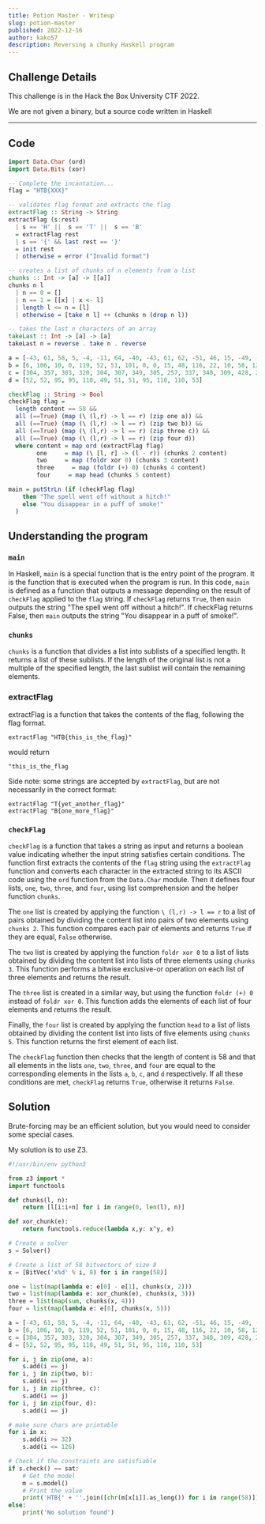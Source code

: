 ```yaml
---
title: Potion Master - Writeup
slug: potion-master
published: 2022-12-16
author: kako57
description: Reversing a chunky Haskell program
---
```


## Challenge Details

This challenge is in the Hack the Box University CTF 2022.

We are not given a binary, but a source code written in Haskell

---

## Code

```hs
import Data.Char (ord)
import Data.Bits (xor)

-- Complete the incantation...
flag = "HTB{XXX}"

-- validates flag format and extracts the flag
extractFlag :: String -> String
extractFlag (s:rest)
  | s == 'H' ||  s == 'T' ||  s == 'B'
  = extractFlag rest
  | s == '{' && last rest == '}'
  = init rest
  | otherwise = error ("Invalid format")

-- creates a list of chunks of n elements from a list
chunks :: Int -> [a] -> [[a]]
chunks n l
  | n == 0 = []
  | n == 1 = [[x] | x <- l]
  | length l <= n = [l]
  | otherwise = [take n l] ++ (chunks n (drop n l))

-- takes the last n characters of an array
takeLast :: Int -> [a] -> [a]
takeLast n = reverse . take n . reverse

a = [-43, 61, 58, 5, -4, -11, 64, -40, -43, 61, 62, -51, 46, 15, -49, -44, 47, 4, 6, -7, 47, 7, -59, 52, -15, 11, 7, 61, 0]
b = [6, 106, 10, 0, 119, 52, 51, 101, 0, 0, 15, 48, 116, 22, 10, 58, 125, 100, 102, 33]
c = [304, 357, 303, 320, 304, 307, 349, 305, 257, 337, 340, 309, 428, 270, 66]
d = [52, 52, 95, 95, 110, 49, 51, 51, 95, 110, 110, 53]

checkFlag :: String -> Bool
checkFlag flag =
  length content == 58 &&
  all (==True) (map (\ (l,r) -> l == r) (zip one a)) &&
  all (==True) (map (\ (l,r) -> l == r) (zip two b)) &&
  all (==True) (map (\ (l,r) -> l == r) (zip three c)) &&
  all (==True) (map (\ (l,r) -> l == r) (zip four d))
  where content = map ord (extractFlag flag)
        one     = map (\ [l, r] -> (l - r)) (chunks 2 content)
        two     = map (foldr xor 0) (chunks 3 content)
        three     = map (foldr (+) 0) (chunks 4 content)
        four     = map head (chunks 5 content)

main = putStrLn (if (checkFlag flag)
    then "The spell went off without a hitch!"
    else "You disappear in a puff of smoke!"
  )
```

## Understanding the program

### `main`
In Haskell, `main` is a special function that is the entry point of the program.
It is the function that is executed when the program is run.
In this code, `main` is defined as a function that outputs a message
depending on the result of `checkFlag` applied to the `flag` string.
If `checkFlag` returns `True`, then `main` outputs
the string "The spell went off without a hitch!".
If checkFlag returns False, then `main`
outputs the string "You disappear in a puff of smoke!".

### `chunks`

`chunks` is a function that divides a list into
sublists of a specified length.
It returns a list of these sublists.
If the length of the original list is not a
multiple of the specified length,
the last sublist will contain the remaining elements.

### extractFlag

extractFlag is a function that takes the contents of the flag, following the flag format.

```
extractFlag "HTB{this_is_the_flag}"
```

would return

```
"this_is_the_flag
```

Side note: some strings are accepted by `extractFlag`, but are not necessarily in the correct format:

```
extractFlag "T{yet_another_flag}"
extractFlag "B{one_more_flag}"
```


### `checkFlag`

`checkFlag` is a function that takes a string as input and
returns a boolean value indicating whether the
input string satisfies certain conditions.
The function first extracts the contents of the `flag`
string using the `extractFlag` function and converts
each character in the extracted string to its
ASCII code using the `ord` function from the `Data.Char` module.
Then it defines four lists, `one`, `two`, `three`, and `four`,
using list comprehension and the helper function `chunks`.

The `one` list is created by applying the function `\ (l,r) -> l == r`
to a list of pairs obtained by dividing the content
list into pairs of two elements using `chunks 2`.
This function compares each pair of elements and
returns `True` if they are equal, `False` otherwise.

The `two` list is created by applying the function `foldr xor 0`
to a list of lists obtained by dividing the content
list into lists of three elements using `chunks 3`.
This function performs a bitwise exclusive-or operation
on each list of three elements and returns the result.

The `three` list is created in a similar way,
but using the function `foldr (+) 0` instead of `foldr xor 0`.
This function adds the elements of each list of four elements and returns the result.

Finally, the `four` list is created by applying the function `head`
to a list of lists obtained by dividing the content list into
lists of five elements using `chunks 5`.
This function returns the first element of each list.

The `checkFlag` function then checks that the length of content is 58
and that all elements in the lists `one`, `two`, `three`, and `four`
are equal to the corresponding elements in the
lists `a`, `b`, `c`, and `d` respectively.
If all these conditions are met, `checkFlag`
returns `True`, otherwise it returns `False`.

## Solution

Brute-forcing may be an efficient solution,
but you would need to consider some special cases.

My solution is to use Z3.

```py
#!/usr/bin/env python3

from z3 import *
import functools

def chunks(l, n):
    return [l[i:i+n] for i in range(0, len(l), n)]

def xor_chunk(e):
    return functools.reduce(lambda x,y: x^y, e)

# Create a solver
s = Solver()

# Create a list of 58 bitvectors of size 8
x = [BitVec('x%d' % i, 8) for i in range(58)]

one = list(map(lambda e: e[0] - e[1], chunks(x, 2)))
two = list(map(lambda e: xor_chunk(e), chunks(x, 3)))
three = list(map(sum, chunks(x, 4)))
four = list(map(lambda e: e[0], chunks(x, 5)))

a = [-43, 61, 58, 5, -4, -11, 64, -40, -43, 61, 62, -51, 46, 15, -49, -44, 47, 4, 6, -7, 47, 7, -59, 52, -15, 11, 7, 61, 0]
b = [6, 106, 10, 0, 119, 52, 51, 101, 0, 0, 15, 48, 116, 22, 10, 58, 125, 100, 102, 33]
c = [304, 357, 303, 320, 304, 307, 349, 305, 257, 337, 340, 309, 428, 270, 66]
d = [52, 52, 95, 95, 110, 49, 51, 51, 95, 110, 110, 53]

for i, j in zip(one, a):
    s.add(i == j)
for i, j in zip(two, b):
    s.add(i == j)
for i, j in zip(three, c):
    s.add(i == j)
for i, j in zip(four, d):
    s.add(i == j)

# make sure chars are printable
for i in x:
    s.add(i >= 32)
    s.add(i <= 126)

# Check if the constraints are satisfiable
if s.check() == sat:
    # Get the model
    m = s.model()
    # Print the value
    print('HTB{' + ''.join([chr(m[x[i]].as_long()) for i in range(58)]) + '}')
else:
    print('No solution found')
```
